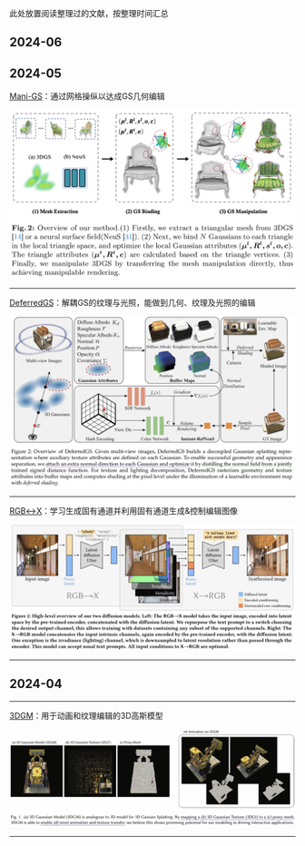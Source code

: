 此处放置阅读整理过的文献，按整理时间汇总

## 2024-06


## 2024-05

[Mani-GS](https://github.com/hongsi466474/A4MD/blob/dc0c9d590546681b7a40a7acf774ab6787f717ae/%E6%96%87%E7%8C%AE%E6%95%B4%E7%90%86/Mani-GS.md)：通过网格操纵以达成GS几何编辑

![](https://github.com/hongsi466474/A4MD/blob/%E6%96%87%E7%8C%AE%E7%9B%B8%E5%85%B3/%E5%9B%BE%E7%89%87/Mani-GS/Fig2.jpg?raw=true)

---
[DeferredGS](https://github.com/hongsi466474/A4MD/blob/%E6%96%87%E7%8C%AE%E7%9B%B8%E5%85%B3/%E6%96%87%E7%8C%AE%E6%95%B4%E7%90%86/DeferredGS.md)：解耦GS的纹理与光照，能做到几何、纹理及光照的编辑

![](https://github.com/hongsi466474/A4MD/blob/%E6%96%87%E7%8C%AE%E7%9B%B8%E5%85%B3/%E5%9B%BE%E7%89%87/DeferredGS/overview.jpeg?raw=true)

---
[RGB↔X](https://github.com/hongsi466474/A4MD/blob/8c61e174f0be1523763ee0de8b2cd143dabea8c2/%E6%96%87%E7%8C%AE%E6%95%B4%E7%90%86/RGB%E2%86%94X.md)：学习生成固有通道并利用固有通道生成&控制编辑图像

![Overview of Model](https://github.com/hongsi466474/A4MD/blob/6f0668dc2f3bbf5b0970b892b07bab3c79bc2f92/%E5%9B%BE%E7%89%87/RGB%E2%86%94X/IMG_0278.jpeg?raw=true)

---

## 2024-04

---
[3DGM](https://github.com/hongsi466474/A4MD/blob/%E6%96%87%E7%8C%AE%E7%9B%B8%E5%85%B3/%E6%96%87%E7%8C%AE%E6%95%B4%E7%90%86/3DGM.md)：用于动画和纹理编辑的3D高斯模型

![](https://github.com/hongsi466474/A4MD/blob/%E6%96%87%E7%8C%AE%E7%9B%B8%E5%85%B3/%E5%9B%BE%E7%89%87/3DGM/Figure1.jpeg?raw=true)

---
